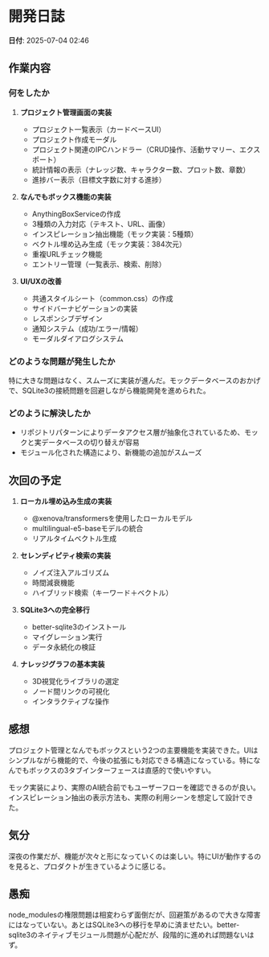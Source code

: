 # 開発日誌

**日付**: 2025-07-04 02:46

## 作業内容

### 何をしたか
1. **プロジェクト管理画面の実装**
   - プロジェクト一覧表示（カードベースUI）
   - プロジェクト作成モーダル
   - プロジェクト関連のIPCハンドラー（CRUD操作、活動サマリー、エクスポート）
   - 統計情報の表示（ナレッジ数、キャラクター数、プロット数、章数）
   - 進捗バー表示（目標文字数に対する進捗）

2. **なんでもボックス機能の実装**
   - AnythingBoxServiceの作成
   - 3種類の入力対応（テキスト、URL、画像）
   - インスピレーション抽出機能（モック実装：5種類）
   - ベクトル埋め込み生成（モック実装：384次元）
   - 重複URLチェック機能
   - エントリー管理（一覧表示、検索、削除）

3. **UI/UXの改善**
   - 共通スタイルシート（common.css）の作成
   - サイドバーナビゲーションの実装
   - レスポンシブデザイン
   - 通知システム（成功/エラー/情報）
   - モーダルダイアログシステム

### どのような問題が発生したか
特に大きな問題はなく、スムーズに実装が進んだ。モックデータベースのおかげで、SQLite3の接続問題を回避しながら機能開発を進められた。

### どのように解決したか
- リポジトリパターンによりデータアクセス層が抽象化されているため、モックと実データベースの切り替えが容易
- モジュール化された構造により、新機能の追加がスムーズ

## 次回の予定

1. **ローカル埋め込み生成の実装**
   - @xenova/transformersを使用したローカルモデル
   - multilingual-e5-baseモデルの統合
   - リアルタイムベクトル生成

2. **セレンディピティ検索の実装**
   - ノイズ注入アルゴリズム
   - 時間減衰機能
   - ハイブリッド検索（キーワード＋ベクトル）

3. **SQLite3への完全移行**
   - better-sqlite3のインストール
   - マイグレーション実行
   - データ永続化の検証

4. **ナレッジグラフの基本実装**
   - 3D視覚化ライブラリの選定
   - ノード間リンクの可視化
   - インタラクティブな操作

## 感想

プロジェクト管理となんでもボックスという2つの主要機能を実装できた。UIはシンプルながら機能的で、今後の拡張にも対応できる構造になっている。特になんでもボックスの3タブインターフェースは直感的で使いやすい。

モック実装により、実際のAI統合前でもユーザーフローを確認できるのが良い。インスピレーション抽出の表示方法も、実際の利用シーンを想定して設計できた。

## 気分

深夜の作業だが、機能が次々と形になっていくのは楽しい。特にUIが動作するのを見ると、プロダクトが生きているように感じる。

## 愚痴

node_modulesの権限問題は相変わらず面倒だが、回避策があるので大きな障害にはなっていない。あとはSQLite3への移行を早めに済ませたい。better-sqlite3のネイティブモジュール問題が心配だが、段階的に進めれば問題ないはず。